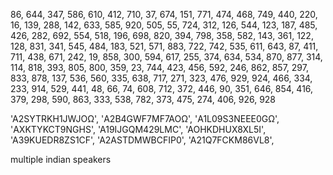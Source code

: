 86,
644,
347,
586,
610,
412,
710,
37,
674,
151,
771,
474,
468,
749,
440,
220,
16,
139,
288,
142,
633,
585,
920,
505,
55,
724,
312,
126,
544,
123,
187,
485,
426,
282,
692,
554,
518,
196,
698,
820,
394,
798,
358,
582,
143,
361,
122,
128,
831,
341,
545,
484,
183,
521,
571,
883,
722,
742,
535,
611,
643,
87,
411,
711,
438,
671,
242,
19,
858,
300,
594,
617,
255,
374,
634,
534,
870,
877,
314,
114,
818,
393,
805,
800,
359,
23,
744,
423,
456,
592,
246,
862,
857,
297,
833,
878,
137,
536,
560,
335,
638,
717,
271,
323,
476,
929,
924,
466,
334,
233,
914,
529,
441,
48,
66,
74,
608,
712,
372,
446,
90,
351,
646,
854,
416,
379,
298,
590,
863,
333,
538,
782,
373,
475,
274,
406,
926,
928


'A2SYTRKH1JWJOΩ',
'A2B4GWF7MF7AOΩ',
'A1L09S3NEEE0GΩ',
'AXKTYKCT9NGHS',
'A19IJGQM429LMC',
'AOHKDHUX8XL5I',
'A39KUEDR8ZS1CF',
'A2ASTDMWBCFIP0',
'A21Q7FCKM86VL8',

multiple indian speakers
